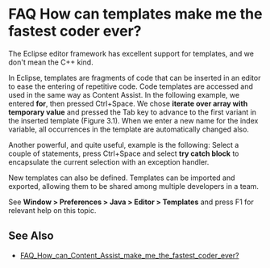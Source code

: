 

FAQ How can templates make me the fastest coder ever?
=====================================================

The Eclipse editor framework has excellent support for templates, and we don't mean the C++ kind.

In Eclipse, templates are fragments of code that can be inserted in an editor to ease the entering of repetitive code. Code templates are accessed and used in the same way as Content Assist. In the following example, we entered **for**, then pressed Ctrl+Space. We chose **iterate over array with temporary value** and pressed the Tab key to advance to the first variant in the inserted template (Figure 3.1). When we enter a new name for the index variable, all occurrences in the template are automatically changed also.

Another powerful, and quite useful, example is the following: Select a couple of statements, press Ctrl+Space and select **try catch block** to encapsulate the current selection with an exception handler.

New templates can also be defined. Templates can be imported and exported, allowing them to be shared among multiple developers in a team.

See **Window > Preferences > Java > Editor > Templates** and press F1 for relevant help on this topic.

See Also
--------

*   [FAQ\_How\_can\_Content\_Assist\_make\_me\_the\_fastest\_coder\_ever?](./FAQ_How_can_Content_Assist_make_me_the_fastest_coder_ever.md "FAQ How can Content Assist make me the fastest coder ever?")

